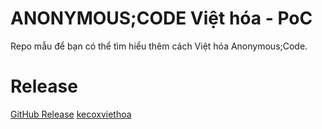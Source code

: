 # ANONYMOUS;CODE Việt hóa - PoC

Repo mẫu để bạn có thể tìm hiểu thêm cách Việt hóa Anonymous;Code.

# Release
[GitHub Release](https://github.com/kecox42069/HaloWars_VietHoa/releases/tag/release/)
[kecoxviethoa](https://download.kecoxviethoa.me/k5/acvh.zip)
